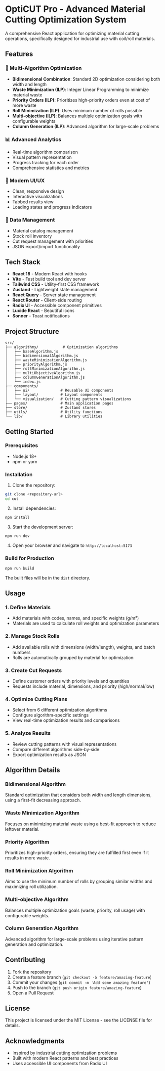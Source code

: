 # OptiCUT Pro - Advanced Material Cutting Optimization System

A comprehensive React application for optimizing material cutting operations, specifically designed for industrial use with coil/roll materials.

## Features

### 🎯 Multi-Algorithm Optimization
- **Bidimensional Combination**: Standard 2D optimization considering both width and length
- **Waste Minimization (ILP)**: Integer Linear Programming to minimize material waste
- **Priority Orders (ILP)**: Prioritizes high-priority orders even at cost of more waste
- **Roll Minimization (ILP)**: Uses minimum number of rolls possible
- **Multi-objective (ILP)**: Balances multiple optimization goals with configurable weights
- **Column Generation (ILP)**: Advanced algorithm for large-scale problems

### 📊 Advanced Analytics
- Real-time algorithm comparison
- Visual pattern representation
- Progress tracking for each order
- Comprehensive statistics and metrics

### 🎨 Modern UI/UX
- Clean, responsive design
- Interactive visualizations
- Tabbed results view
- Loading states and progress indicators

### 🔧 Data Management
- Material catalog management
- Stock roll inventory
- Cut request management with priorities
- JSON export/import functionality

## Tech Stack

- **React 18** - Modern React with hooks
- **Vite** - Fast build tool and dev server
- **Tailwind CSS** - Utility-first CSS framework
- **Zustand** - Lightweight state management
- **React Query** - Server state management
- **React Router** - Client-side routing
- **Radix UI** - Accessible component primitives
- **Lucide React** - Beautiful icons
- **Sonner** - Toast notifications

## Project Structure

```
src/
├── algorithms/           # Optimization algorithms
│   ├── baseAlgorithm.js
│   ├── bidimensionalAlgorithm.js
│   ├── wasteMinimizationAlgorithm.js
│   ├── priorityAlgorithm.js
│   ├── rollMinimizationAlgorithm.js
│   ├── multiObjectiveAlgorithm.js
│   ├── columnGenerationAlgorithm.js
│   └── index.js
├── components/
│   ├── ui/              # Reusable UI components
│   ├── layout/          # Layout components
│   └── visualization/   # Cutting pattern visualizations
├── pages/               # Main application pages
├── store/               # Zustand stores
├── utils/               # Utility functions
└── lib/                 # Library utilities
```

## Getting Started

### Prerequisites
- Node.js 18+ 
- npm or yarn

### Installation

1. Clone the repository:
```bash
git clone <repository-url>
cd cut
```

2. Install dependencies:
```bash
npm install
```

3. Start the development server:
```bash
npm run dev
```

4. Open your browser and navigate to `http://localhost:5173`

### Build for Production

```bash
npm run build
```

The built files will be in the `dist` directory.

## Usage

### 1. Define Materials
- Add materials with codes, names, and specific weights (g/m²)
- Materials are used to calculate roll weights and optimization parameters

### 2. Manage Stock Rolls
- Add available rolls with dimensions (width/length), weights, and batch numbers
- Rolls are automatically grouped by material for optimization

### 3. Create Cut Requests
- Define customer orders with priority levels and quantities
- Requests include material, dimensions, and priority (high/normal/low)

### 4. Optimize Cutting Plans
- Select from 6 different optimization algorithms
- Configure algorithm-specific settings
- View real-time optimization results and comparisons

### 5. Analyze Results
- Review cutting patterns with visual representations
- Compare different algorithms side-by-side
- Export optimization results as JSON

## Algorithm Details

### Bidimensional Algorithm
Standard optimization that considers both width and length dimensions, using a first-fit decreasing approach.

### Waste Minimization Algorithm
Focuses on minimizing material waste using a best-fit approach to reduce leftover material.

### Priority Algorithm
Prioritizes high-priority orders, ensuring they are fulfilled first even if it results in more waste.

### Roll Minimization Algorithm
Aims to use the minimum number of rolls by grouping similar widths and maximizing roll utilization.

### Multi-objective Algorithm
Balances multiple optimization goals (waste, priority, roll usage) with configurable weights.

### Column Generation Algorithm
Advanced algorithm for large-scale problems using iterative pattern generation and optimization.

## Contributing

1. Fork the repository
2. Create a feature branch (`git checkout -b feature/amazing-feature`)
3. Commit your changes (`git commit -m 'Add some amazing feature'`)
4. Push to the branch (`git push origin feature/amazing-feature`)
5. Open a Pull Request

## License

This project is licensed under the MIT License - see the LICENSE file for details.

## Acknowledgments

- Inspired by industrial cutting optimization problems
- Built with modern React patterns and best practices
- Uses accessible UI components from Radix UI

